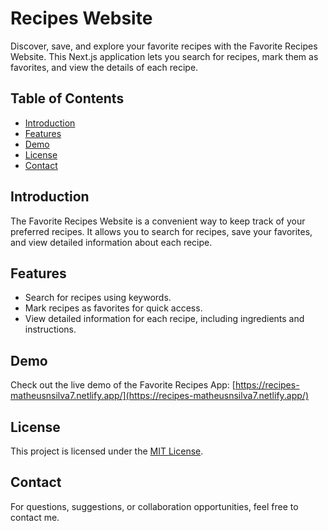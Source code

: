 # Recipes Website

Discover, save, and explore your favorite recipes with the Favorite Recipes Website. This Next.js application lets you search for recipes, mark them as favorites, and view the details of each recipe.

## Table of Contents

- [Introduction](#introduction)
- [Features](#features)
- [Demo](#demo)
- [License](#license)
- [Contact](#contact)

## Introduction

The Favorite Recipes Website is a convenient way to keep track of your preferred recipes. It allows you to search for recipes, save your favorites, and view detailed information about each recipe.

## Features

- Search for recipes using keywords.
- Mark recipes as favorites for quick access.
- View detailed information for each recipe, including ingredients and instructions.

## Demo

Check out the live demo of the Favorite Recipes App: [https://recipes-matheusnsilva7.netlify.app/](https://recipes-matheusnsilva7.netlify.app/)

## License

This project is licensed under the [MIT License](LICENSE).

## Contact

For questions, suggestions, or collaboration opportunities, feel free to contact me.

